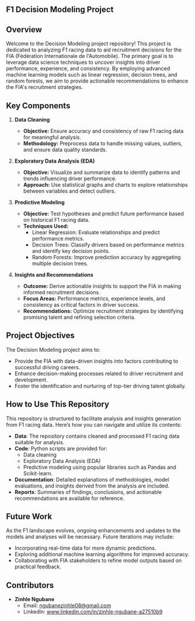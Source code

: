 ## F1 Decision Modeling Project
## Overview
Welcome to the Decision Modeling project repository! This project is dedicated to analyzing F1 racing data to aid recruitment decisions for the FIA (Fédération Internationale de l'Automobile). The primary goal is to leverage data science techniques to uncover insights into driver performance, experience, and consistency. By employing advanced machine learning models such as linear regression, decision trees, and random forests, we aim to provide actionable recommendations to enhance the FIA's recruitment strategies.

## Key Components

1. **Data Cleaning**
   - **Objective:** Ensure accuracy and consistency of raw F1 racing data for meaningful analysis.
   - **Methodology:** Preprocess data to handle missing values, outliers, and ensure data quality standards.

2. **Exploratory Data Analysis (EDA)**
   - **Objective:** Visualize and summarize data to identify patterns and trends influencing driver performance.
   - **Approach:** Use statistical graphs and charts to explore relationships between variables and detect outliers.

3. **Predictive Modeling**
   - **Objective:** Test hypotheses and predict future performance based on historical F1 racing data.
   - **Techniques Used:**
     - Linear Regression: Evaluate relationships and predict performance metrics.
     - Decision Trees: Classify drivers based on performance metrics and identify key decision points.
     - Random Forests: Improve prediction accuracy by aggregating multiple decision trees.

4. **Insights and Recommendations**
   - **Outcome:** Derive actionable insights to support the FIA in making informed recruitment decisions.
   - **Focus Areas:** Performance metrics, experience levels, and consistency as critical factors in driver success.
   - **Recommendations:** Optimize recruitment strategies by identifying promising talent and refining selection criteria.

## Project Objectives

The Decision Modeling project aims to:

- Provide the FIA with data-driven insights into factors contributing to successful driving careers.
- Enhance decision-making processes related to driver recruitment and development.
- Foster the identification and nurturing of top-tier driving talent globally.

## How to Use This Repository

This repository is structured to facilitate analysis and insights generation from F1 racing data. Here’s how you can navigate and utilize its contents:

- **Data**: The repository contains cleaned and processed F1 racing data suitable for analysis.
- **Code**: Python scripts are provided for:
  - Data cleaning
  - Exploratory Data Analysis (EDA)
  - Predictive modeling using popular libraries such as Pandas and Scikit-learn.
- **Documentation**: Detailed explanations of methodologies, model evaluations, and insights derived from the analysis are included.
- **Reports**: Summaries of findings, conclusions, and actionable recommendations are available for reference.

## Future Work

As the F1 landscape evolves, ongoing enhancements and updates to the models and analyses will be necessary. Future iterations may include:

- Incorporating real-time data for more dynamic predictions.
- Exploring additional machine learning algorithms for improved accuracy.
- Collaborating with FIA stakeholders to refine model outputs based on practical feedback.

## Contributors

- **Zinhle Ngubane**
  - Email: ngubanezinhle08@gmail.com
  - LinkedIn: www.linkedin.com/in/zinhle-ngubane-a27510b9
